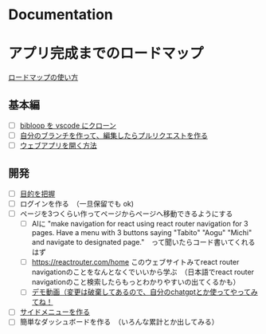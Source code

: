 # Documentation

# アプリ完成までのロードマップ

[ロードマップの使い方](https://drive.google.com/file/d/1NiG3ufA7tR5ZWfd6TG4R8m93OeSHe5HK/view?usp=sharing)

## 基本編

- [ ] [bibloop を vscode にクローン](doc/CLONE.md)
- [ ] [自分のブランチを作って、編集したらプルリクエストを作る](doc/BRANCH_AND_MERGE.md)
- [ ] [ウェブアプリを開く方法](doc/OPEN_WEBAPP.md)

## 開発

- [ ] [目的を把握](doc/GOAL.md)
- [ ] ログインを作る　（一旦保留でも ok)
- [ ] ページを3つくらい作ってページからページへ移動できるようにする
  - [ ] AIに "make navigation for react using react router navigation for 3 pages. Have a menu with 3 buttons saying "Tabito" "Aogu" "Michi" and navigate to designated page."　って聞いたらコード書いてくれるはず
  - [ ] https://reactrouter.com/home  このウェブサイトみてreact router navigationのことをなんとなくでいいから学ぶ　（日本語でreact router navigationのこと検索したらもっとわかりやすいの出てくるかも）
  - [ ] [デモ動画（変更は破棄してあるので、自分のchatgptとか使ってやってみてね！](https://drive.google.com/file/d/1Vn7Aylco8FRz2XbALR2_XmfY0Pc8g7CY/view?usp=sharing)
- [ ] [サイドメニューを作る](doc/CREATING_SIDE_MENU.md)
- [ ] 簡単なダッシュボードを作る　（いろんな累計とか出してみる）
